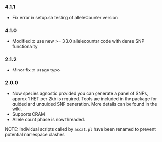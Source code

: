 ### 4.1.1
* Fix error in setup.sh testing of alleleCounter version

### 4.1.0
* Modified to use new >= 3.3.0 allelecounter code with dense SNP functionality

### 2.1.2
* Minor fix to usage typo

### 2.0.0
* Now species agnostic provided you can generate a panel of SNPs, approx 1 HET per 2kb is required.  Tools are included in the package for guided and unguided SNP generation.  More details can be found in the [wiki](https://github.com/cancerit/ascatNgs/wiki).
* Supports CRAM
* Allele count phase is now threaded.

NOTE: Individual scripts called by `ascat.pl` have been renamed to prevent potential namespace clashes.
